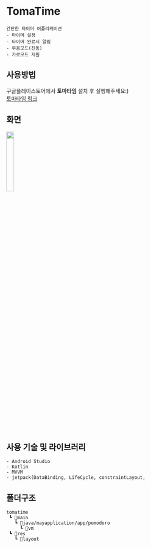 # TomaTime
```
간단한 타이머 어플리케이션
- 타이머 설정
- 타이머 완료시 알림
- 무음모드(진동)
- 가로모드 지원
```

## 사용방법
구글플레이스토어에서 <b>토마타임</b> 설치 후 실행해주세요:)  
[토마타임 링크](https://play.google.com/store/apps/details?id=myapplication.app.pomodoro)  

## 화면
<!-- ![toma](https://user-images.githubusercontent.com/52478817/221093528-37fbb27b-1fb3-497e-8d4c-5bc241060266.png) -->
<img src = "https://user-images.githubusercontent.com/52478817/221093528-37fbb27b-1fb3-497e-8d4c-5bc241060266.png" width = 20%, height=20%/>  

## 사용 기술 및 라이브러리
```
- Android Studio
- Kotlin
- MVVM
- jetpack(DataBinding, LifeCycle, constraintLayout,
```

## 폴더구조
```
tomatime  
 ┗ 📂main  
   ┗ 📂java/mayapplication/app/pomodoro    
     ┗ 📂vm  
 ┗ 📂res  
   ┗ 📂layout   
 ```
